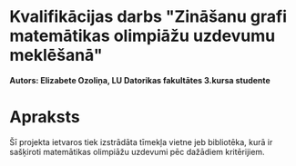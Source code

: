 # Kvalifikācijas darbs "Zināšanu grafi matemātikas olimpiāžu uzdevumu meklēšanā"
**Autors: Elizabete Ozoliņa, LU Datorikas fakultātes 3.kursa studente**

# Apraksts 
Šī projekta ietvaros tiek izstrādāta tīmekļa vietne jeb bibliotēka, kurā ir sašķiroti matemātikas olimpiāžu uzdevumi pēc dažādiem kritērijiem.
